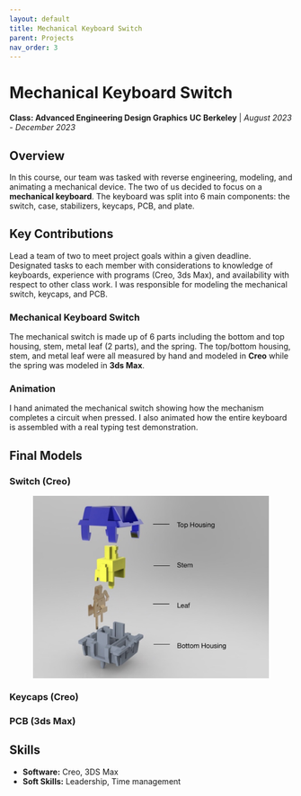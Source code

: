 ```yaml
---
layout: default
title: Mechanical Keyboard Switch
parent: Projects
nav_order: 3
---
```


# Mechanical Keyboard Switch
**Class: Advanced Engineering Design Graphics**
**UC Berkeley** | *August 2023 - December 2023*

## Overview
In this course, our team was tasked with reverse engineering, modeling, and animating a mechanical device. The two of us decided to focus on a **mechanical keyboard**. The keyboard was split into 6 main components: the switch, case, stabilizers, keycaps, PCB, and plate.

## Key Contributions
Lead a team of two to meet project goals within a given deadline. Designated tasks to each member with considerations to knowledge of keyboards, experience with programs (Creo, 3ds Max), and availability with respect to other class work. I was responsible for modeling the mechanical switch, keycaps, and PCB.

### Mechanical Keyboard Switch
The mechanical switch is made up of 6 parts including the bottom and top housing, stem, metal leaf (2 parts), and the spring. The top/bottom housing, stem, and metal leaf were all measured by hand and modeled in **Creo** while the spring was modeled in **3ds Max**.

### Animation
I hand animated the mechanical switch showing how the mechanism completes a circuit when pressed. I also animated how the entire keyboard is assembled with a real typing test demonstration.

## Final Models
### Switch (Creo)


<div style="display: flex; justify-content: center; gap: 20px;">
    <img src="assets/switchDisplay.jpg" alt="Switch Components" style="height: 325px; width: auto;">
</div>

### Keycaps (Creo)

### PCB (3ds Max)

## Skills
- **Software:** Creo, 3DS Max
- **Soft Skills:** Leadership, Time management